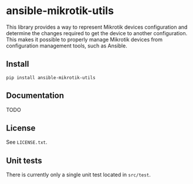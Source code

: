 ansible-mikrotik-utils
======================

This library provides a way to represent Mikrotik devices configuration and
determine the changes required to get the device to another configuration. This
makes it possible to properly manage Mikrotik devices from configuration
management tools, such as Ansible.

Install
-------

`pip install ansible-mikrotik-utils`

Documentation
-------------

TODO

License
-------

See `LICENSE.txt`.

Unit tests
----------

There is currently only a single unit test located in `src/test`.


